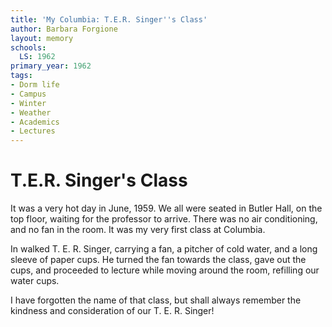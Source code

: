 ```yaml
---
title: 'My Columbia: T.E.R. Singer''s Class'
author: Barbara Forgione
layout: memory
schools:
  LS: 1962
primary_year: 1962
tags:
- Dorm life
- Campus
- Winter
- Weather
- Academics
- Lectures
---
```

# T.E.R. Singer's Class

It was a very hot day in June, 1959.  We all were seated in Butler Hall, on the top floor, waiting for the professor to arrive.  There was no air conditioning, and no fan in the room.  It was my very first class at Columbia.

In walked T. E. R. Singer, carrying a fan, a pitcher of cold water, and a long sleeve of paper cups.  He turned the fan towards the class, gave out the cups, and proceeded to lecture while moving around the room, refilling our water cups.

I have forgotten the name of that class, but shall always remember the kindness and consideration of our T. E. R. Singer!
